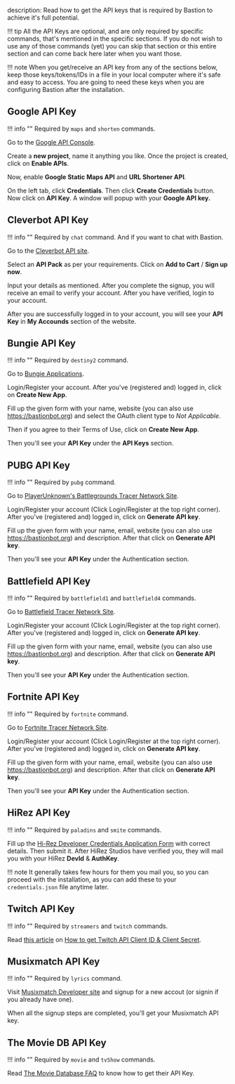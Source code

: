 description: Read how to get the API keys that is required by Bastion to achieve it's full potential.

!!! tip
    All the API Keys are optional, and are only required by specific commands,
    that's mentioned in the specific sections. If you do not wish to use any of
    those commands (yet) you can skip that section or this entire section and
    can come back here later when you want those.

!!! note
    When you get/receive an API key from any of the sections below, keep those
    keys/tokens/IDs in a file in your local computer where it's safe and easy
    to access. You are going to need these keys when you are configuring
    Bastion after the installation.

## Google API Key

!!! info ""
    Required by `maps` and `shorten` commands.

Go to the [Google API Console](https://console.developers.google.com/).

Create a **new project**, name it anything you like. Once the project is
created, click on **Enable APIs**.

Now, enable **Google Static Maps API** and **URL Shortener API**.

On the left tab, click **Credentials**. Then click **Create Credentials**
button. Now click on **API Key**. A window will popup with your **Google API
key.**

## Cleverbot API Key

!!! info ""
    Required by `chat` command. And if you want to chat with Bastion.

Go to the [Cleverbot API site](https://www.cleverbot.com/api).

Select an **API Pack** as per your requirements. Click on **Add to Cart** /
**Sign up now**.

Input your details as mentioned. After you complete the signup, you will receive
an email to verify your account. After you have verified, login to your account.

After you are successfully logged in to your account, you will see your
**API Key** in **My Accounds** section of the website.

## Bungie API Key

!!! info ""
    Required by `destiny2` command.

Go to [Bungie Applications](https://www.bungie.net/en/Application).

Login/Register your account. After you've (registered and) logged in,
click on **Create New App**.

Fill up the given form with your name, website (you can also use
<https://bastionbot.org>) and select the OAuth client type to *Not Applicable*.

Then if you agree to their Terms of Use, click on **Create New App**.

Then you'll see your **API Key** under the **API Keys** section.

## PUBG API Key

!!! info ""
    Required by `pubg` command.

Go to [PlayerUnknown's Battlegrounds Tracer Network Site](https://pubgtracker.com/site-api).

Login/Register your account (Click Login/Register at the top right corner).
After you've (registered and) logged in, click on **Generate API key**.

Fill up the given form with your name, email, website (you can also use
<https://bastionbot.org>) and description. After that click on
**Generate API key**.

Then you'll see your **API Key** under the Authentication section.

## Battlefield API Key

!!! info ""
    Required by `battlefield1` and `battlefield4` commands.

Go to [Battlefield Tracer Network Site](https://battlefieldtracker.com/site-api).

Login/Register your account (Click Login/Register at the top right corner).
After you've (registered and) logged in, click on **Generate API key**.

Fill up the given form with your name, email, website (you can also use
<https://bastionbot.org>) and description. After that click on
**Generate API key**.

Then you'll see your **API Key** under the Authentication section.

## Fortnite API Key

!!! info ""
    Required by `fortnite` command.

Go to [Fortnite Tracer Network Site](https://fortnitetracker.com/site-api).

Login/Register your account (Click Login/Register at the top right corner).
After you've (registered and) logged in, click on **Generate API key**.

Fill up the given form with your name, email, website (you can also use
<https://bastionbot.org>) and description. After that click on
**Generate API key**.

Then you'll see your **API Key** under the Authentication section.

## HiRez API Key

!!! info ""
    Required by `paladins` and `smite` commands.

Fill up the [Hi-Rez Developer Credentials Application Form](https://fs12.formsite.com/HiRez/form48/secure_index.html)
with correct details. Then submit it.
After HiRez Studios have verified you, they will mail you with your
HiRez **DevId** & **AuthKey**.

!!! note
    It generally takes few hours for them you mail you, so you can proceed with
    the installation, as you can add these to your `credentials.json` file
    anytime later.

## Twitch API Key

!!! info ""
    Required by `streamers` and `twitch` commands.

Read [this article](https://dev.twitch.tv/docs/v5/guides/authentication/#registration) on [How to get Twitch API Client ID & Client Secret](https://dev.twitch.tv/docs/v5/guides/authentication/#registration).

## Musixmatch API Key

!!! info ""
    Required by `lyrics` command.

Visit [Musixmatch Developer site](https://developer.musixmatch.com/) and signup
for a new accout (or signin if you already have one).

When all the signup steps are completed, you'll get your Musixmatch API key.

## The Movie DB API Key

!!! info ""
    Required by `movie` and `tvShow` commands.

Read [The Movie Database FAQ](https://www.themoviedb.org/faq/api) to know how
to get their API Key.
